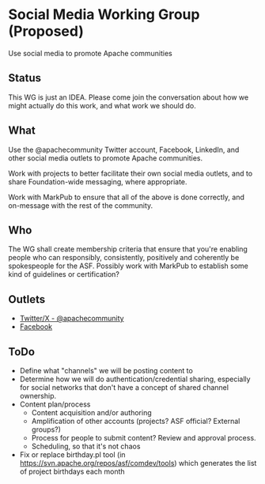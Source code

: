 # Social Media Working Group (Proposed)

Use social media to promote Apache communities

## Status

This WG is just an IDEA. Please come join the conversation about how we
might actually do this work, and what work we should do.

## What

Use the @apachecommunity Twitter account, Facebook, LinkedIn, and other
social media outlets to promote Apache communities.

Work with projects to better facilitate their own social media outlets,
and to share Foundation-wide messaging, where appropriate.

Work with MarkPub to ensure that all of the above is done correctly, and
on-message with the rest of the community.

## Who

The WG shall create membership criteria that ensure that you're enabling
people who can responsibly, consistently, positively and coherently be
spokespeople for the ASF. Possibly work with MarkPub to establish some
kind of guidelines or certification?

## Outlets

* [Twitter/X - @apachecommunity](https://twitter.com/apachecommunity)
* [Facebook](https://www.facebook.com/ApacheSoftwareFoundation)

## ToDo

* Define what "channels" we will be posting content to
* Determine how we will do authentication/credential sharing, especially
  for social networks that don't have a concept of shared channel
  ownership.
* Content plan/process
    * Content acquisition and/or authoring
    * Amplification of other accounts (projects? ASF official? External
      groups?)
    * Process for people to submit content? Review and approval process.
    * Scheduling, so that it's not chaos
* Fix or replace birthday.pl tool (in
  https://svn.apache.org/repos/asf/comdev/tools) which generates the
  list of project birthdays each month

